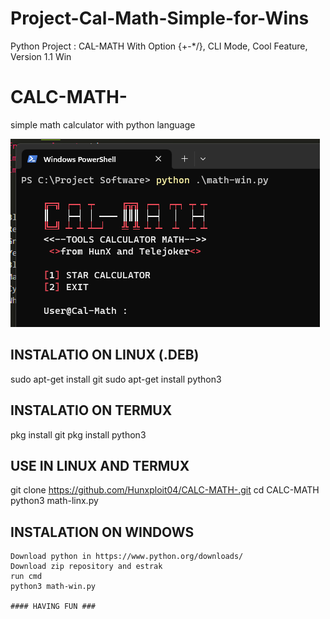 # Project-Cal-Math-Simple-for-Wins
Python Project : CAL-MATH With Option {+-*/}, CLI Mode, Cool Feature, Version 1.1 Win

# CALC-MATH-
simple math calculator with python language

<img src="https://github.com/codesharp9978/Project-Cal-Math-Simple-for-Wins/blob/main/math-image.png"/>

## INSTALATIO ON LINUX (.DEB)

sudo apt-get install git
sudo apt-get install python3


## INSTALATIO ON TERMUX

pkg install git
pkg install python3


## USE IN LINUX AND TERMUX

git clone https://github.com/Hunxploit04/CALC-MATH-.git
cd CALC-MATH
python3 math-linx.py


## INSTALATION ON WINDOWS
```
Download python in https://www.python.org/downloads/
Download zip repository and estrak
run cmd
python3 math-win.py

#### HAVING FUN ###
